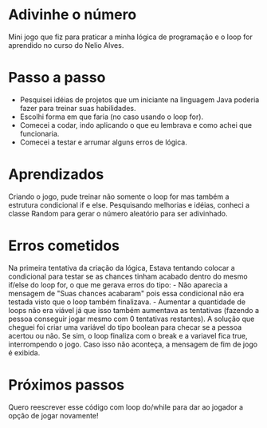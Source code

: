 # Adivinhe o número
  Mini jogo que fiz para praticar a  minha lógica de programação e o loop for aprendido no curso do Nelio Alves. 
# Passo a passo
  - Pesquisei idéias de projetos que um iniciante na linguagem Java poderia fazer para treinar suas habilidades.
  - Escolhi  forma em que faria (no caso usando o loop for).
  - Comecei a codar, indo aplicando o que eu lembrava e como achei que funcionaria.
  - Comecei a testar e arrumar alguns erros de lógica.
# Aprendizados
  Criando o jogo, pude treinar não somente o loop for mas também a estrutura condicional if e else. Pesquisando melhorias e idéias, conheci a classe Random para gerar o número aleatório para ser adivinhado.
# Erros cometidos
  Na primeira tentativa da criação da lógica, Estava tentando colocar a condicional para testar se as chances tinham acabado dentro do mesmo if/else do loop for, o que me gerava erros do tipo:
    - Não aparecia a mensagem de "Suas chances acabaram" pois essa condicional não era testada visto que o loop também finalizava.
    - Aumentar a quantidade de loops não era viável já que isso também aumentava as tentativas (fazendo a pessoa conseguir jogar mesmo com 0 tentativas restantes).
  A solução que cheguei foi criar uma variável do tipo boolean para checar se a pessoa acertou ou não. Se sim, o loop finaliza com o break e a variavel fica true, interrompendo o jogo. Caso isso não aconteça, a mensagem de fim de jogo é exibida.
# Próximos passos
Quero reescrever esse código com  loop do/while para dar ao jogador a opção de jogar novamente!
